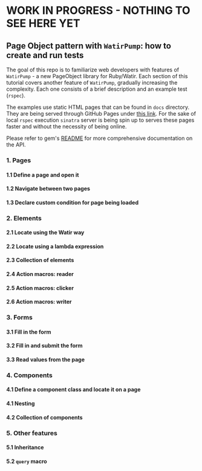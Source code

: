 # WORK IN PROGRESS - NOTHING TO SEE HERE YET

## Page Object pattern with `WatirPump`: how to create and run tests

The goal of this repo is to familiarize web developers with features of `WatirPump` -
a new PageObject library for Ruby/Watir. Each section of this tutorial
covers another feature of `WatirPump`, gradually increasing the complexity.
Each one consists of a brief description and an example test (`rspec`).

The examples use static HTML pages that can be found in `docs` directory.
They are being served through GitHub Pages under [this link](https://bwilczek.github.io/watir_pump_tutorial/).
For the sake of local `rspec` execution `sinatra` server is being spin up to
serves these pages faster and without the necessity of being online.

Please refer to gem's [README](https://github.com/bwilczek/watir_pump)
for more comprehensive documentation on the API.

### 1. Pages

#### 1.1 Define a page and open it

#### 1.2 Navigate between two pages

#### 1.3 Declare custom condition for page being loaded

### 2. Elements

#### 2.1 Locate using the Watir way

#### 2.2 Locate using a lambda expression

#### 2.3 Collection of elements

#### 2.4 Action macros: reader

#### 2.5 Action macros: clicker

#### 2.6 Action macros: writer

### 3. Forms

#### 3.1 Fill in the form

#### 3.2 Fill in and submit the form

#### 3.3 Read values from the page

### 4. Components

#### 4.1 Define a component class and locate it on a page

#### 4.1 Nesting

#### 4.2 Collection of components

### 5. Other features

#### 5.1 Inheritance

#### 5.2 `query` macro
